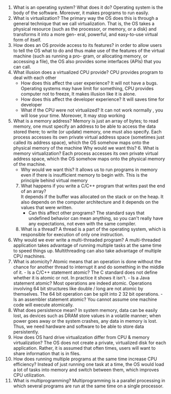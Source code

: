 1. What is an operating system? What does it do? Operating system is  the body of the software. Moreover, it makes programs to run easily. 
2. What is virtualization? The primary way the OS does this is through a general technique that we call virtualization. That is, the OS takes a physical resource (such as the processor, or memory, or a disk) and transforms it into a more gen- eral, powerful, and easy-to-use virtual form of itself. 
3. How does an OS provide access to its features? in order to allow users to tell the OS what to do and thus make use of the features of the virtual machine (such as running a pro- gram, or allocating memory, or accessing a file), the OS also provides some interfaces (APIs) that you can call. 
4. What illusion does a virtualized CPU provide?  CPU provides program to deal with each other 
    * How does this affect the user experience? It will not have  a bugs. Operating systems may have limit for something, CPU provides computer not to freeze, It makes illusion  like it is alone.
    * How does this affect the developer experience? It will saves time for developer 
    * What if the CPU were not virtualized?  It can not work normally , you will lose your time. Moreover, It may stop working
5. What is a memory address?  Memory is just an array of bytes; to read memory, one must specify an address to be able to access the data stored there; to write (or update) memory, one must also specify. Each process accesses its own private virtual address space (sometimes just called its address space), which the OS somehow maps onto the physical memory of the machine Why would we want this? 
   6. What is memory virtualization? Each process accesses its own private virtual address space, which the OS somehow maps onto the physical memory of the machine.
    - Why would we want this? It allows us to run programs in memory even if there is insufficient memory to begin with. This is the principle behind virtual memory  
   7. What happens if you write a C/C++ program that writes past the end of an array?  
     It depends if the buffer was allocated on the stack or on the heap. It also depends on the computer architecture and it depends on the values that were written.
      - Can this affect other programs? The standard says that undefined behavior can mean anything, so you can't really have any expectations, not even with the same compiler. 
   8. What is a thread? A thread is a part of the operating system, which is responsible for execution of only one instruction.
  9. Why would we ever write a multi-threaded program? A multi-threaded application takes advantage of running multiple tasks at the same time to speed things up. Multithreading can also take advantage of multiple CPU machines.
   10. What is atomicity? Atomic means that an operation is done without the chance for another thread to interrupt it and do something in the middle of it.
    - Is a C/C++ statement atomic? The C standard does not define whether it is atomic or not. In practice it shows it isn't.
    - Is a Java statement atomic? Most operations are indeed atomic. Operations involving 64 bit structures like double / long are not atomic by themselves. The 64 bit operation can be split into 2 32 bit operations.
    - Is an assembler statement atomic? You cannot assume one machine code will execute atomically. 
  11. What does persistence mean? In system memory, data can be easily lost, as devices such as DRAM store values in a volatile manner; when power goes away or the system crashes, any data in memory is lost. Thus, we need hardware and software to be able to store data persistently.
   12. How does OS hard drive virtualization differ from CPU & memory virtualization? The OS does not create a private, virtualized disk for each application. Rather, it is assumed that often times, users will want to share information that is in files. 
   13. How does running multiple programs at the same time increase CPU efficiency? 
Instead of just running one task at a time, the OS would load a lot of tasks into memory and switch between them, which improves CPU utilization. 
  14. What is multiprogramming? Multiprogramming is a parallel processing in which several programs are run at the same time on a single processor.
